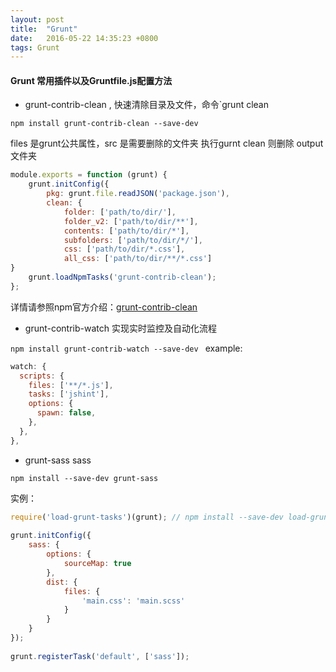 ```yaml
---
layout: post
title:  "Grunt"
date:   2016-05-22 14:35:23 +0800
tags: Grunt
---
```

#### Grunt 常用插件以及Gruntfile.js配置方法



* grunt-contrib-clean , 快速清除目录及文件，命令`grunt clean

`npm install grunt-contrib-clean --save-dev`

files 是grunt公共属性，src 是需要删除的文件夹
执行gurnt clean 则删除 output 文件夹

```javascript
module.exports = function (grunt) {
    grunt.initConfig({
        pkg: grunt.file.readJSON('package.json'),
        clean: {
  			folder: ['path/to/dir/'],
 			folder_v2: ['path/to/dir/**'],
  			contents: ['path/to/dir/*'],
  			subfolders: ['path/to/dir/*/'],
  			css: ['path/to/dir/*.css'],
  			all_css: ['path/to/dir/**/*.css']
}
    grunt.loadNpmTasks('grunt-contrib-clean');
};
```
详情请参照npm官方介绍：[grunt-contrib-clean](https://www.npmjs.com/package/grunt-contrib-clean)

* grunt-contrib-watch 实现实时监控及自动化流程

`npm install grunt-contrib-watch --save-dev
`
example:

```javascript
watch: {
  scripts: {
    files: ['**/*.js'],
    tasks: ['jshint'],
    options: {
      spawn: false,
    },
  },
},
```

* grunt-sass sass

`npm install --save-dev grunt-sass`

实例：

```javascript
require('load-grunt-tasks')(grunt); // npm install --save-dev load-grunt-tasks 
 
grunt.initConfig({
	sass: {
		options: {
			sourceMap: true
		},
		dist: {
			files: {
				'main.css': 'main.scss'
			}
		}
	}
});
 
grunt.registerTask('default', ['sass']);
```

